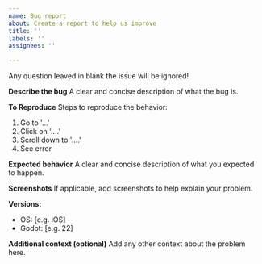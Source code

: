 ```yaml
---
name: Bug report
about: Create a report to help us improve
title: ''
labels: ''
assignees: ''

---
```


Any question leaved in blank the issue will be ignored!

**Describe the bug**
A clear and concise description of what the bug is.

**To Reproduce**
Steps to reproduce the behavior:
1. Go to '...'
2. Click on '....'
3. Scroll down to '....'
4. See error

**Expected behavior**
A clear and concise description of what you expected to happen.

**Screenshots**
If applicable, add screenshots to help explain your problem.

**Versions:**
 - OS: [e.g. iOS]
 - Godot: [e.g. 22]

**Additional context (optional)**
Add any other context about the problem here.
